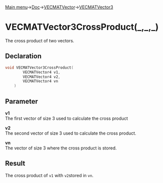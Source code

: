 [Main menu](../../../../Readme.md)->[Doc](../../../VECMATKit.md)->[VECMATVector](../../VECMATVector.md)->[VECMATVector3](../../VECMATVector3.md)

# VECMATVector3CrossProduct(\_,\_,\_)
The cross product of two vectors.

## **Declaration**
```C
void VECMATVector3CrossProduct(
        VECMATVector4 v1,
        VECMATVector4 v2,
        VECMATVector4 vn
    )
```


## **Parameter**
**v1**  
The first vector of size 3 used to calculate the cross product

**v2**  
The second vector of size 3 used to calculate the cross product.

**vn**  
The vector of size 3 where the cross product is stored.

## **Result**
The cross product of `v1` with `v2`stored in `vn`.
